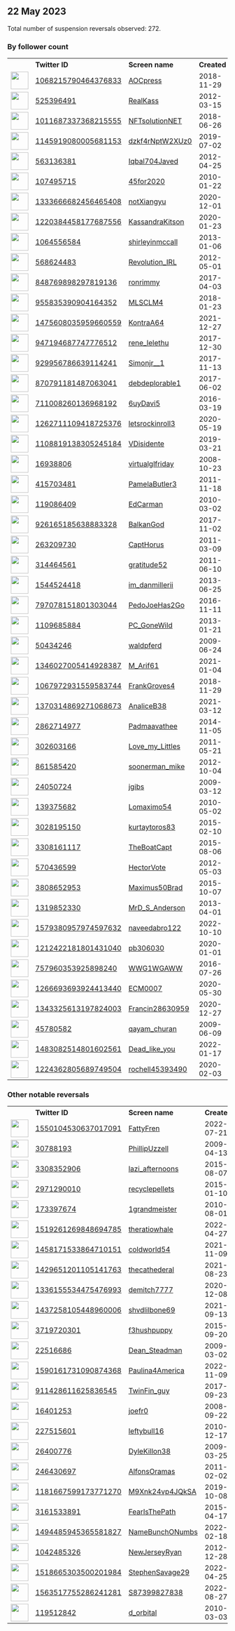 
## 22 May 2023
Total number of suspension reversals observed: 272.

### By follower count
<table><tr><th></th><th align="left">Twitter ID</th><th align="left">Screen name</th>
<th align="left">Created</th><th align="left">Status</th><th align="left">Suspended</th><th align="left">Followers</th>
<tr><td><a href="https://pbs.twimg.com/profile_images/1080874222803664897/eS8wEY4A_normal.jpg"><img src="https://pbs.twimg.com/profile_images/1080874222803664897/eS8wEY4A_normal.jpg" width="40px" height="40px" align="center"/></a></td><td><a href="https://twitter.com/intent/user?user_id=1068215790464376833">1068215790464376833</a></td><td><a href="https://twitter.com/AOCpress">AOCpress</a></td><td>2018-11-29</td><td align="center">👋</td><td></td><td>399868</td></tr>
<tr><td><a href="https://pbs.twimg.com/profile_images/750080259521974272/_PRSUnUi_normal.jpg"><img src="https://pbs.twimg.com/profile_images/750080259521974272/_PRSUnUi_normal.jpg" width="40px" height="40px" align="center"/></a></td><td><a href="https://twitter.com/intent/user?user_id=525396491">525396491</a></td><td><a href="https://twitter.com/RealKass">RealKass</a></td><td>2012-03-15</td><td align="center"></td><td>2022-05-31</td><td>78326</td></tr>
<tr><td><a href="https://pbs.twimg.com/profile_images/1412423257211518988/XIR3zUlr_normal.jpg"><img src="https://pbs.twimg.com/profile_images/1412423257211518988/XIR3zUlr_normal.jpg" width="40px" height="40px" align="center"/></a></td><td><a href="https://twitter.com/intent/user?user_id=1011687337368215555">1011687337368215555</a></td><td><a href="https://twitter.com/NFTsolutionNET">NFTsolutionNET</a></td><td>2018-06-26</td><td align="center"></td><td>2022-08-26</td><td>52205</td></tr>
<tr><td><a href="https://pbs.twimg.com/profile_images/1658805021239291906/f1cEDcep_normal.jpg"><img src="https://pbs.twimg.com/profile_images/1658805021239291906/f1cEDcep_normal.jpg" width="40px" height="40px" align="center"/></a></td><td><a href="https://twitter.com/intent/user?user_id=1145919080005681153">1145919080005681153</a></td><td><a href="https://twitter.com/dzkf4rNptW2XUz0">dzkf4rNptW2XUz0</a></td><td>2019-07-02</td><td align="center"></td><td>2022-09-01</td><td>48298</td></tr>
<tr><td><a href="https://pbs.twimg.com/profile_images/459028049367810049/dNcS-2ON_normal.jpeg"><img src="https://pbs.twimg.com/profile_images/459028049367810049/dNcS-2ON_normal.jpeg" width="40px" height="40px" align="center"/></a></td><td><a href="https://twitter.com/intent/user?user_id=563136381">563136381</a></td><td><a href="https://twitter.com/Iqbal704Javed">Iqbal704Javed</a></td><td>2012-04-25</td><td align="center"></td><td></td><td>42973</td></tr>
<tr><td><a href="https://pbs.twimg.com/profile_images/1661273620583161857/FhRGbAUp_normal.jpg"><img src="https://pbs.twimg.com/profile_images/1661273620583161857/FhRGbAUp_normal.jpg" width="40px" height="40px" align="center"/></a></td><td><a href="https://twitter.com/intent/user?user_id=107495715">107495715</a></td><td><a href="https://twitter.com/45for2020">45for2020</a></td><td>2010-01-22</td><td align="center"></td><td></td><td>28307</td></tr>
<tr><td><a href="https://pbs.twimg.com/profile_images/1346127140673228800/YqIzqqjx_normal.jpg"><img src="https://pbs.twimg.com/profile_images/1346127140673228800/YqIzqqjx_normal.jpg" width="40px" height="40px" align="center"/></a></td><td><a href="https://twitter.com/intent/user?user_id=1333666682456465408">1333666682456465408</a></td><td><a href="https://twitter.com/notXiangyu">notXiangyu</a></td><td>2020-12-01</td><td align="center"></td><td>2022-09-13</td><td>21751</td></tr>
<tr><td><a href="https://pbs.twimg.com/profile_images/1341351040147460097/RwCGGUG2_normal.jpg"><img src="https://pbs.twimg.com/profile_images/1341351040147460097/RwCGGUG2_normal.jpg" width="40px" height="40px" align="center"/></a></td><td><a href="https://twitter.com/intent/user?user_id=1220384458177687556">1220384458177687556</a></td><td><a href="https://twitter.com/KassandraKitson">KassandraKitson</a></td><td>2020-01-23</td><td align="center"></td><td></td><td>14711</td></tr>
<tr><td><a href="https://pbs.twimg.com/profile_images/892019520323239936/1dU4JlGy_normal.jpg"><img src="https://pbs.twimg.com/profile_images/892019520323239936/1dU4JlGy_normal.jpg" width="40px" height="40px" align="center"/></a></td><td><a href="https://twitter.com/intent/user?user_id=1064556584">1064556584</a></td><td><a href="https://twitter.com/shirleyinmccall">shirleyinmccall</a></td><td>2013-01-06</td><td align="center"></td><td></td><td>13664</td></tr>
<tr><td><a href="https://pbs.twimg.com/profile_images/1226811413777338368/2jey-i0i_normal.jpg"><img src="https://pbs.twimg.com/profile_images/1226811413777338368/2jey-i0i_normal.jpg" width="40px" height="40px" align="center"/></a></td><td><a href="https://twitter.com/intent/user?user_id=568624483">568624483</a></td><td><a href="https://twitter.com/Revolution_IRL">Revolution_IRL</a></td><td>2012-05-01</td><td align="center"></td><td>2022-04-09</td><td>12708</td></tr>
<tr><td><a href="https://pbs.twimg.com/profile_images/1517079876985102337/013ye3GH_normal.jpg"><img src="https://pbs.twimg.com/profile_images/1517079876985102337/013ye3GH_normal.jpg" width="40px" height="40px" align="center"/></a></td><td><a href="https://twitter.com/intent/user?user_id=848769898297819136">848769898297819136</a></td><td><a href="https://twitter.com/ronrimmy">ronrimmy</a></td><td>2017-04-03</td><td align="center"></td><td>2023-05-01</td><td>11128</td></tr>
<tr><td><a href="https://pbs.twimg.com/profile_images/1333575452129185795/vBuSIYr__normal.jpg"><img src="https://pbs.twimg.com/profile_images/1333575452129185795/vBuSIYr__normal.jpg" width="40px" height="40px" align="center"/></a></td><td><a href="https://twitter.com/intent/user?user_id=955835390904164352">955835390904164352</a></td><td><a href="https://twitter.com/MLSCLM4">MLSCLM4</a></td><td>2018-01-23</td><td align="center"></td><td></td><td>11090</td></tr>
<tr><td><a href="https://pbs.twimg.com/profile_images/1663263461042733070/Sjv1Fo4I_normal.jpg"><img src="https://pbs.twimg.com/profile_images/1663263461042733070/Sjv1Fo4I_normal.jpg" width="40px" height="40px" align="center"/></a></td><td><a href="https://twitter.com/intent/user?user_id=1475608035959660559">1475608035959660559</a></td><td><a href="https://twitter.com/KontraA64">KontraA64</a></td><td>2021-12-27</td><td align="center"></td><td>2023-05-10</td><td>5832</td></tr>
<tr><td><a href="https://pbs.twimg.com/profile_images/1230385045191434241/ZHWdTno6_normal.jpg"><img src="https://pbs.twimg.com/profile_images/1230385045191434241/ZHWdTno6_normal.jpg" width="40px" height="40px" align="center"/></a></td><td><a href="https://twitter.com/intent/user?user_id=947194687747776512">947194687747776512</a></td><td><a href="https://twitter.com/rene_lelethu">rene_lelethu</a></td><td>2017-12-30</td><td align="center"></td><td></td><td>5475</td></tr>
<tr><td><a href="https://pbs.twimg.com/profile_images/1636751186979061760/fYOU-Tue_normal.jpg"><img src="https://pbs.twimg.com/profile_images/1636751186979061760/fYOU-Tue_normal.jpg" width="40px" height="40px" align="center"/></a></td><td><a href="https://twitter.com/intent/user?user_id=929956786639114241">929956786639114241</a></td><td><a href="https://twitter.com/Simonjr__1">Simonjr__1</a></td><td>2017-11-13</td><td align="center"></td><td>2023-03-30</td><td>5376</td></tr>
<tr><td><a href="https://pbs.twimg.com/profile_images/1135760771281870848/unl00XIy_normal.png"><img src="https://pbs.twimg.com/profile_images/1135760771281870848/unl00XIy_normal.png" width="40px" height="40px" align="center"/></a></td><td><a href="https://twitter.com/intent/user?user_id=870791181487063041">870791181487063041</a></td><td><a href="https://twitter.com/debdeplorable1">debdeplorable1</a></td><td>2017-06-02</td><td align="center"></td><td></td><td>4472</td></tr>
<tr><td><a href="https://pbs.twimg.com/profile_images/1347909681126252546/hKY3-J8V_normal.jpg"><img src="https://pbs.twimg.com/profile_images/1347909681126252546/hKY3-J8V_normal.jpg" width="40px" height="40px" align="center"/></a></td><td><a href="https://twitter.com/intent/user?user_id=711008260136968192">711008260136968192</a></td><td><a href="https://twitter.com/6uyDavi5">6uyDavi5</a></td><td>2016-03-19</td><td align="center"></td><td></td><td>4434</td></tr>
<tr><td><a href="https://pbs.twimg.com/profile_images/1659598615919181829/o14NDboq_normal.jpg"><img src="https://pbs.twimg.com/profile_images/1659598615919181829/o14NDboq_normal.jpg" width="40px" height="40px" align="center"/></a></td><td><a href="https://twitter.com/intent/user?user_id=1262711109418725376">1262711109418725376</a></td><td><a href="https://twitter.com/letsrockinroll3">letsrockinroll3</a></td><td>2020-05-19</td><td align="center"></td><td>2022-12-05</td><td>4301</td></tr>
<tr><td><a href="https://pbs.twimg.com/profile_images/1659839053175435264/eO-KCFC0_normal.jpg"><img src="https://pbs.twimg.com/profile_images/1659839053175435264/eO-KCFC0_normal.jpg" width="40px" height="40px" align="center"/></a></td><td><a href="https://twitter.com/intent/user?user_id=1108819138305245184">1108819138305245184</a></td><td><a href="https://twitter.com/VDisidente">VDisidente</a></td><td>2019-03-21</td><td align="center"></td><td></td><td>4138</td></tr>
<tr><td><a href="https://pbs.twimg.com/profile_images/1412883721003290624/z3EEiNZt_normal.jpg"><img src="https://pbs.twimg.com/profile_images/1412883721003290624/z3EEiNZt_normal.jpg" width="40px" height="40px" align="center"/></a></td><td><a href="https://twitter.com/intent/user?user_id=16938806">16938806</a></td><td><a href="https://twitter.com/virtualglfriday">virtualglfriday</a></td><td>2008-10-23</td><td align="center"></td><td>2023-01-28</td><td>3588</td></tr>
<tr><td><a href="https://pbs.twimg.com/profile_images/1295147104139173888/RW8jZTNX_normal.jpg"><img src="https://pbs.twimg.com/profile_images/1295147104139173888/RW8jZTNX_normal.jpg" width="40px" height="40px" align="center"/></a></td><td><a href="https://twitter.com/intent/user?user_id=415703481">415703481</a></td><td><a href="https://twitter.com/PamelaButler3">PamelaButler3</a></td><td>2011-11-18</td><td align="center"></td><td></td><td>3547</td></tr>
<tr><td><a href="https://pbs.twimg.com/profile_images/556323553977438209/qxl4kiB2_normal.jpeg"><img src="https://pbs.twimg.com/profile_images/556323553977438209/qxl4kiB2_normal.jpeg" width="40px" height="40px" align="center"/></a></td><td><a href="https://twitter.com/intent/user?user_id=119086409">119086409</a></td><td><a href="https://twitter.com/EdCarman">EdCarman</a></td><td>2010-03-02</td><td align="center"></td><td></td><td>3361</td></tr>
<tr><td><a href="https://pbs.twimg.com/profile_images/1379118735072636930/-gfT-IqN_normal.jpg"><img src="https://pbs.twimg.com/profile_images/1379118735072636930/-gfT-IqN_normal.jpg" width="40px" height="40px" align="center"/></a></td><td><a href="https://twitter.com/intent/user?user_id=926165185638883328">926165185638883328</a></td><td><a href="https://twitter.com/BalkanGod">BalkanGod</a></td><td>2017-11-02</td><td align="center"></td><td>2022-10-30</td><td>3143</td></tr>
<tr><td><a href="https://pbs.twimg.com/profile_images/1655538431148150786/sr3N9Iuo_normal.jpg"><img src="https://pbs.twimg.com/profile_images/1655538431148150786/sr3N9Iuo_normal.jpg" width="40px" height="40px" align="center"/></a></td><td><a href="https://twitter.com/intent/user?user_id=263209730">263209730</a></td><td><a href="https://twitter.com/CaptHorus">CaptHorus</a></td><td>2011-03-09</td><td align="center"></td><td></td><td>3043</td></tr>
<tr><td><a href="https://pbs.twimg.com/profile_images/1644900365454958592/5TN2W6oW_normal.jpg"><img src="https://pbs.twimg.com/profile_images/1644900365454958592/5TN2W6oW_normal.jpg" width="40px" height="40px" align="center"/></a></td><td><a href="https://twitter.com/intent/user?user_id=314464561">314464561</a></td><td><a href="https://twitter.com/gratitude52">gratitude52</a></td><td>2011-06-10</td><td align="center"></td><td>2023-05-14</td><td>2708</td></tr>
<tr><td><a href="https://pbs.twimg.com/profile_images/1218919171859320843/wTyO3oJp_normal.jpg"><img src="https://pbs.twimg.com/profile_images/1218919171859320843/wTyO3oJp_normal.jpg" width="40px" height="40px" align="center"/></a></td><td><a href="https://twitter.com/intent/user?user_id=1544524418">1544524418</a></td><td><a href="https://twitter.com/im_danmillerii">im_danmillerii</a></td><td>2013-06-25</td><td align="center"></td><td></td><td>2579</td></tr>
<tr><td><a href="https://pbs.twimg.com/profile_images/1505571056039440389/Udel5naH_normal.jpg"><img src="https://pbs.twimg.com/profile_images/1505571056039440389/Udel5naH_normal.jpg" width="40px" height="40px" align="center"/></a></td><td><a href="https://twitter.com/intent/user?user_id=797078151801303044">797078151801303044</a></td><td><a href="https://twitter.com/PedoJoeHas2Go">PedoJoeHas2Go</a></td><td>2016-11-11</td><td align="center"></td><td>2022-05-18</td><td>2542</td></tr>
<tr><td><a href="https://pbs.twimg.com/profile_images/1660664009777872896/rbOMDHwR_normal.jpg"><img src="https://pbs.twimg.com/profile_images/1660664009777872896/rbOMDHwR_normal.jpg" width="40px" height="40px" align="center"/></a></td><td><a href="https://twitter.com/intent/user?user_id=1109685884">1109685884</a></td><td><a href="https://twitter.com/PC_GoneWild">PC_GoneWild</a></td><td>2013-01-21</td><td align="center"></td><td>2022-03-31</td><td>2347</td></tr>
<tr><td><a href="https://pbs.twimg.com/profile_images/1288225113/b2ed8a68-3b8e-4e22-bfe8-77201699cec7_normal.jpg"><img src="https://pbs.twimg.com/profile_images/1288225113/b2ed8a68-3b8e-4e22-bfe8-77201699cec7_normal.jpg" width="40px" height="40px" align="center"/></a></td><td><a href="https://twitter.com/intent/user?user_id=50434246">50434246</a></td><td><a href="https://twitter.com/waldpferd">waldpferd</a></td><td>2009-06-24</td><td align="center">🔒</td><td>2023-03-21</td><td>2335</td></tr>
<tr><td><a href="https://pbs.twimg.com/profile_images/1477966965545308160/pBrUbM2m_normal.jpg"><img src="https://pbs.twimg.com/profile_images/1477966965545308160/pBrUbM2m_normal.jpg" width="40px" height="40px" align="center"/></a></td><td><a href="https://twitter.com/intent/user?user_id=1346027005414928387">1346027005414928387</a></td><td><a href="https://twitter.com/M_Arif61">M_Arif61</a></td><td>2021-01-04</td><td align="center"></td><td>2022-11-11</td><td>2224</td></tr>
<tr><td><a href="https://pbs.twimg.com/profile_images/1602129889850793990/5p_W3R_6_normal.jpg"><img src="https://pbs.twimg.com/profile_images/1602129889850793990/5p_W3R_6_normal.jpg" width="40px" height="40px" align="center"/></a></td><td><a href="https://twitter.com/intent/user?user_id=1067972931559583744">1067972931559583744</a></td><td><a href="https://twitter.com/FrankGroves4">FrankGroves4</a></td><td>2018-11-29</td><td align="center"></td><td>2022-12-30</td><td>2175</td></tr>
<tr><td><a href="https://pbs.twimg.com/profile_images/1659809470606712834/Aog5h83i_normal.jpg"><img src="https://pbs.twimg.com/profile_images/1659809470606712834/Aog5h83i_normal.jpg" width="40px" height="40px" align="center"/></a></td><td><a href="https://twitter.com/intent/user?user_id=1370314869271068673">1370314869271068673</a></td><td><a href="https://twitter.com/AnaliceB38">AnaliceB38</a></td><td>2021-03-12</td><td align="center"></td><td>2022-10-12</td><td>2077</td></tr>
<tr><td><a href="https://pbs.twimg.com/profile_images/1291013585594974208/sFLshWQM_normal.jpg"><img src="https://pbs.twimg.com/profile_images/1291013585594974208/sFLshWQM_normal.jpg" width="40px" height="40px" align="center"/></a></td><td><a href="https://twitter.com/intent/user?user_id=2862714977">2862714977</a></td><td><a href="https://twitter.com/Padmaavathee">Padmaavathee</a></td><td>2014-11-05</td><td align="center"></td><td></td><td>2029</td></tr>
<tr><td><a href="https://pbs.twimg.com/profile_images/913780426774384641/Aflmjy3P_normal.jpg"><img src="https://pbs.twimg.com/profile_images/913780426774384641/Aflmjy3P_normal.jpg" width="40px" height="40px" align="center"/></a></td><td><a href="https://twitter.com/intent/user?user_id=302603166">302603166</a></td><td><a href="https://twitter.com/Love_my_Littles">Love_my_Littles</a></td><td>2011-05-21</td><td align="center"></td><td></td><td>2027</td></tr>
<tr><td><a href="https://pbs.twimg.com/profile_images/488094281274384384/0QqGVyd-_normal.jpeg"><img src="https://pbs.twimg.com/profile_images/488094281274384384/0QqGVyd-_normal.jpeg" width="40px" height="40px" align="center"/></a></td><td><a href="https://twitter.com/intent/user?user_id=861585420">861585420</a></td><td><a href="https://twitter.com/soonerman_mike">soonerman_mike</a></td><td>2012-10-04</td><td align="center"></td><td></td><td>1898</td></tr>
<tr><td><a href="https://pbs.twimg.com/profile_images/1224268270988972033/FD_64lyy_normal.jpg"><img src="https://pbs.twimg.com/profile_images/1224268270988972033/FD_64lyy_normal.jpg" width="40px" height="40px" align="center"/></a></td><td><a href="https://twitter.com/intent/user?user_id=24050724">24050724</a></td><td><a href="https://twitter.com/jgibs">jgibs</a></td><td>2009-03-12</td><td align="center"></td><td></td><td>1878</td></tr>
<tr><td><a href="https://pbs.twimg.com/profile_images/1246759163084050432/ht6j2gpf_normal.jpg"><img src="https://pbs.twimg.com/profile_images/1246759163084050432/ht6j2gpf_normal.jpg" width="40px" height="40px" align="center"/></a></td><td><a href="https://twitter.com/intent/user?user_id=139375682">139375682</a></td><td><a href="https://twitter.com/Lomaximo54">Lomaximo54</a></td><td>2010-05-02</td><td align="center"></td><td>2022-12-03</td><td>1871</td></tr>
<tr><td><a href="https://pbs.twimg.com/profile_images/1639725805159735296/zDwcZ0qV_normal.jpg"><img src="https://pbs.twimg.com/profile_images/1639725805159735296/zDwcZ0qV_normal.jpg" width="40px" height="40px" align="center"/></a></td><td><a href="https://twitter.com/intent/user?user_id=3028195150">3028195150</a></td><td><a href="https://twitter.com/kurtaytoros83">kurtaytoros83</a></td><td>2015-02-10</td><td align="center"></td><td>2023-01-09</td><td>1831</td></tr>
<tr><td><a href="https://pbs.twimg.com/profile_images/1517173484920651780/r6mmJQwE_normal.jpg"><img src="https://pbs.twimg.com/profile_images/1517173484920651780/r6mmJQwE_normal.jpg" width="40px" height="40px" align="center"/></a></td><td><a href="https://twitter.com/intent/user?user_id=3308161117">3308161117</a></td><td><a href="https://twitter.com/TheBoatCapt">TheBoatCapt</a></td><td>2015-08-06</td><td align="center"></td><td>2022-09-10</td><td>1750</td></tr>
<tr><td><a href="https://pbs.twimg.com/profile_images/1324645475836817408/eWy08DQg_normal.jpg"><img src="https://pbs.twimg.com/profile_images/1324645475836817408/eWy08DQg_normal.jpg" width="40px" height="40px" align="center"/></a></td><td><a href="https://twitter.com/intent/user?user_id=570436599">570436599</a></td><td><a href="https://twitter.com/HectorVote">HectorVote</a></td><td>2012-05-03</td><td align="center"></td><td></td><td>1649</td></tr>
<tr><td><a href="https://pbs.twimg.com/profile_images/1515139302606389249/vGeBLXQS_normal.jpg"><img src="https://pbs.twimg.com/profile_images/1515139302606389249/vGeBLXQS_normal.jpg" width="40px" height="40px" align="center"/></a></td><td><a href="https://twitter.com/intent/user?user_id=3808652953">3808652953</a></td><td><a href="https://twitter.com/Maximus50Brad">Maximus50Brad</a></td><td>2015-10-07</td><td align="center"></td><td>2022-08-18</td><td>1586</td></tr>
<tr><td><a href="https://pbs.twimg.com/profile_images/1663386868120002560/sLE2HKIw_normal.jpg"><img src="https://pbs.twimg.com/profile_images/1663386868120002560/sLE2HKIw_normal.jpg" width="40px" height="40px" align="center"/></a></td><td><a href="https://twitter.com/intent/user?user_id=1319852330">1319852330</a></td><td><a href="https://twitter.com/MrD_S_Anderson">MrD_S_Anderson</a></td><td>2013-04-01</td><td align="center"></td><td></td><td>1551</td></tr>
<tr><td><a href="https://pbs.twimg.com/profile_images/1646753166518632448/1I4WBBvT_normal.jpg"><img src="https://pbs.twimg.com/profile_images/1646753166518632448/1I4WBBvT_normal.jpg" width="40px" height="40px" align="center"/></a></td><td><a href="https://twitter.com/intent/user?user_id=1579380957974597632">1579380957974597632</a></td><td><a href="https://twitter.com/naveedabro122">naveedabro122</a></td><td>2022-10-10</td><td align="center"></td><td>2023-05-03</td><td>1550</td></tr>
<tr><td><a href="https://pbs.twimg.com/profile_images/1504112067980103695/4NlANN6A_normal.jpg"><img src="https://pbs.twimg.com/profile_images/1504112067980103695/4NlANN6A_normal.jpg" width="40px" height="40px" align="center"/></a></td><td><a href="https://twitter.com/intent/user?user_id=1212422181801431040">1212422181801431040</a></td><td><a href="https://twitter.com/pb306030">pb306030</a></td><td>2020-01-01</td><td align="center"></td><td>2022-07-15</td><td>1409</td></tr>
<tr><td><a href="https://pbs.twimg.com/profile_images/1232186700111237120/of6fJif9_normal.jpg"><img src="https://pbs.twimg.com/profile_images/1232186700111237120/of6fJif9_normal.jpg" width="40px" height="40px" align="center"/></a></td><td><a href="https://twitter.com/intent/user?user_id=757960353925898240">757960353925898240</a></td><td><a href="https://twitter.com/WWG1WGAWW">WWG1WGAWW</a></td><td>2016-07-26</td><td align="center"></td><td></td><td>1397</td></tr>
<tr><td><a href="https://pbs.twimg.com/profile_images/1385966551631806466/-soEZD-s_normal.jpg"><img src="https://pbs.twimg.com/profile_images/1385966551631806466/-soEZD-s_normal.jpg" width="40px" height="40px" align="center"/></a></td><td><a href="https://twitter.com/intent/user?user_id=1266693693924413440">1266693693924413440</a></td><td><a href="https://twitter.com/ECM0007">ECM0007</a></td><td>2020-05-30</td><td align="center"></td><td>2022-05-28</td><td>1311</td></tr>
<tr><td><a href="https://pbs.twimg.com/profile_images/1343404277931372544/Pxo_ay4A_normal.jpg"><img src="https://pbs.twimg.com/profile_images/1343404277931372544/Pxo_ay4A_normal.jpg" width="40px" height="40px" align="center"/></a></td><td><a href="https://twitter.com/intent/user?user_id=1343325613197824003">1343325613197824003</a></td><td><a href="https://twitter.com/Francin28630959">Francin28630959</a></td><td>2020-12-27</td><td align="center"></td><td></td><td>1237</td></tr>
<tr><td><a href="https://pbs.twimg.com/profile_images/1567765179823423488/jsu3l0Q1_normal.jpg"><img src="https://pbs.twimg.com/profile_images/1567765179823423488/jsu3l0Q1_normal.jpg" width="40px" height="40px" align="center"/></a></td><td><a href="https://twitter.com/intent/user?user_id=45780582">45780582</a></td><td><a href="https://twitter.com/qayam_churan">qayam_churan</a></td><td>2009-06-09</td><td align="center"></td><td>2022-10-20</td><td>1216</td></tr>
<tr><td><a href="https://pbs.twimg.com/profile_images/1527600399804510208/Fr2T2KYT_normal.jpg"><img src="https://pbs.twimg.com/profile_images/1527600399804510208/Fr2T2KYT_normal.jpg" width="40px" height="40px" align="center"/></a></td><td><a href="https://twitter.com/intent/user?user_id=1483082514801602561">1483082514801602561</a></td><td><a href="https://twitter.com/Dead_like_you">Dead_like_you</a></td><td>2022-01-17</td><td align="center"></td><td>2022-06-12</td><td>1180</td></tr>
<tr><td><a href="https://pbs.twimg.com/profile_images/1660773675744763905/O5OLfoTP_normal.jpg"><img src="https://pbs.twimg.com/profile_images/1660773675744763905/O5OLfoTP_normal.jpg" width="40px" height="40px" align="center"/></a></td><td><a href="https://twitter.com/intent/user?user_id=1224362805689749504">1224362805689749504</a></td><td><a href="https://twitter.com/rochell45393490">rochell45393490</a></td><td>2020-02-03</td><td align="center"></td><td>2022-08-13</td><td>1099</td></tr>
</table>

### Other notable reversals
<table><tr><th></th><th align="left">Twitter ID</th><th align="left">Screen name</th>
<th align="left">Created</th><th align="left">Status</th><th align="left">Suspended</th><th align="left">Followers</th>
<tr><td><a href="https://pbs.twimg.com/profile_images/1660986575310733312/Qz1bfoUf_normal.jpg"><img src="https://pbs.twimg.com/profile_images/1660986575310733312/Qz1bfoUf_normal.jpg" width="40px" height="40px" align="center"/></a></td><td><a href="https://twitter.com/intent/user?user_id=1550104530637017091">1550104530637017091</a></td><td><a href="https://twitter.com/FattyFren">FattyFren</a></td><td>2022-07-21</td><td align="center"></td><td>2022-08-10</td><td>666</td></tr>
<tr><td><a href="https://pbs.twimg.com/profile_images/1547018813547454465/jOnN1f4x_normal.jpg"><img src="https://pbs.twimg.com/profile_images/1547018813547454465/jOnN1f4x_normal.jpg" width="40px" height="40px" align="center"/></a></td><td><a href="https://twitter.com/intent/user?user_id=30788193">30788193</a></td><td><a href="https://twitter.com/PhillipUzzell">PhillipUzzell</a></td><td>2009-04-13</td><td align="center"></td><td>2022-11-11</td><td>627</td></tr>
<tr><td><a href="https://pbs.twimg.com/profile_images/1662914126870376452/Yoz3xSTs_normal.jpg"><img src="https://pbs.twimg.com/profile_images/1662914126870376452/Yoz3xSTs_normal.jpg" width="40px" height="40px" align="center"/></a></td><td><a href="https://twitter.com/intent/user?user_id=3308352906">3308352906</a></td><td><a href="https://twitter.com/lazi_afternoons">lazi_afternoons</a></td><td>2015-08-07</td><td align="center"></td><td>2023-05-14</td><td>28</td></tr>
<tr><td><a href="https://pbs.twimg.com/profile_images/1535662897191321600/R6BivpPf_normal.jpg"><img src="https://pbs.twimg.com/profile_images/1535662897191321600/R6BivpPf_normal.jpg" width="40px" height="40px" align="center"/></a></td><td><a href="https://twitter.com/intent/user?user_id=2971290010">2971290010</a></td><td><a href="https://twitter.com/recyclepellets">recyclepellets</a></td><td>2015-01-10</td><td align="center"></td><td>2023-05-20</td><td>587</td></tr>
<tr><td><a href="https://pbs.twimg.com/profile_images/1483653214159446018/Zx2hx--6_normal.png"><img src="https://pbs.twimg.com/profile_images/1483653214159446018/Zx2hx--6_normal.png" width="40px" height="40px" align="center"/></a></td><td><a href="https://twitter.com/intent/user?user_id=173397674">173397674</a></td><td><a href="https://twitter.com/1grandmeister">1grandmeister</a></td><td>2010-08-01</td><td align="center"></td><td>2023-01-28</td><td>83</td></tr>
<tr><td><a href="https://pbs.twimg.com/profile_images/1519261890089832449/KIM-KoQK_normal.jpg"><img src="https://pbs.twimg.com/profile_images/1519261890089832449/KIM-KoQK_normal.jpg" width="40px" height="40px" align="center"/></a></td><td><a href="https://twitter.com/intent/user?user_id=1519261269848694785">1519261269848694785</a></td><td><a href="https://twitter.com/theratiowhale">theratiowhale</a></td><td>2022-04-27</td><td align="center"></td><td>2022-10-30</td><td>58</td></tr>
<tr><td><a href="https://pbs.twimg.com/profile_images/1541952373916049408/vvTymGNv_normal.jpg"><img src="https://pbs.twimg.com/profile_images/1541952373916049408/vvTymGNv_normal.jpg" width="40px" height="40px" align="center"/></a></td><td><a href="https://twitter.com/intent/user?user_id=1458171533864710151">1458171533864710151</a></td><td><a href="https://twitter.com/coldworld54">coldworld54</a></td><td>2021-11-09</td><td align="center"></td><td>2022-08-31</td><td>318</td></tr>
<tr><td><a href="https://pbs.twimg.com/profile_images/1429651924660359171/hjZW44Iu_normal.jpg"><img src="https://pbs.twimg.com/profile_images/1429651924660359171/hjZW44Iu_normal.jpg" width="40px" height="40px" align="center"/></a></td><td><a href="https://twitter.com/intent/user?user_id=1429651201105141763">1429651201105141763</a></td><td><a href="https://twitter.com/thecathederal">thecathederal</a></td><td>2021-08-23</td><td align="center"></td><td>2022-08-21</td><td>59</td></tr>
<tr><td><a href="https://pbs.twimg.com/profile_images/1546780383307395073/uUmkx_FW_normal.jpg"><img src="https://pbs.twimg.com/profile_images/1546780383307395073/uUmkx_FW_normal.jpg" width="40px" height="40px" align="center"/></a></td><td><a href="https://twitter.com/intent/user?user_id=1336155534475476993">1336155534475476993</a></td><td><a href="https://twitter.com/demitch7777">demitch7777</a></td><td>2020-12-08</td><td align="center"></td><td>2022-12-08</td><td>31</td></tr>
<tr><td><a href="https://pbs.twimg.com/profile_images/1493032317006364676/QhkSXWjx_normal.jpg"><img src="https://pbs.twimg.com/profile_images/1493032317006364676/QhkSXWjx_normal.jpg" width="40px" height="40px" align="center"/></a></td><td><a href="https://twitter.com/intent/user?user_id=1437258105448960006">1437258105448960006</a></td><td><a href="https://twitter.com/shvdlilbone69">shvdlilbone69</a></td><td>2021-09-13</td><td align="center"></td><td>2022-10-20</td><td>258</td></tr>
<tr><td><a href="https://pbs.twimg.com/profile_images/645654125556969472/JywuIi8F_normal.jpg"><img src="https://pbs.twimg.com/profile_images/645654125556969472/JywuIi8F_normal.jpg" width="40px" height="40px" align="center"/></a></td><td><a href="https://twitter.com/intent/user?user_id=3719720301">3719720301</a></td><td><a href="https://twitter.com/f3hushpuppy">f3hushpuppy</a></td><td>2015-09-20</td><td align="center"></td><td>2023-02-27</td><td>353</td></tr>
<tr><td><a href="https://pbs.twimg.com/profile_images/1661755488734969861/CFcTV_j5_normal.jpg"><img src="https://pbs.twimg.com/profile_images/1661755488734969861/CFcTV_j5_normal.jpg" width="40px" height="40px" align="center"/></a></td><td><a href="https://twitter.com/intent/user?user_id=22516686">22516686</a></td><td><a href="https://twitter.com/Dean_Steadman">Dean_Steadman</a></td><td>2009-03-02</td><td align="center">🔒</td><td>2023-05-08</td><td>43</td></tr>
<tr><td><a href="https://pbs.twimg.com/profile_images/1590161841791160321/nE82FlG5_normal.jpg"><img src="https://pbs.twimg.com/profile_images/1590161841791160321/nE82FlG5_normal.jpg" width="40px" height="40px" align="center"/></a></td><td><a href="https://twitter.com/intent/user?user_id=1590161731090874368">1590161731090874368</a></td><td><a href="https://twitter.com/Paulina4America">Paulina4America</a></td><td>2022-11-09</td><td align="center"></td><td>2022-12-22</td><td>32</td></tr>
<tr><td><a href="https://pbs.twimg.com/profile_images/1524559224629436418/UvLrkSQj_normal.jpg"><img src="https://pbs.twimg.com/profile_images/1524559224629436418/UvLrkSQj_normal.jpg" width="40px" height="40px" align="center"/></a></td><td><a href="https://twitter.com/intent/user?user_id=911428611625836545">911428611625836545</a></td><td><a href="https://twitter.com/TwinFin_guy">TwinFin_guy</a></td><td>2017-09-23</td><td align="center"></td><td>2022-12-09</td><td>23</td></tr>
<tr><td><a href="https://pbs.twimg.com/profile_images/104400475/me_normal.jpg"><img src="https://pbs.twimg.com/profile_images/104400475/me_normal.jpg" width="40px" height="40px" align="center"/></a></td><td><a href="https://twitter.com/intent/user?user_id=16401253">16401253</a></td><td><a href="https://twitter.com/joefr0">joefr0</a></td><td>2008-09-22</td><td align="center"></td><td>2023-03-26</td><td>21</td></tr>
<tr><td><a href="https://pbs.twimg.com/profile_images/1274821991778979847/0Ce0OFWV_normal.jpg"><img src="https://pbs.twimg.com/profile_images/1274821991778979847/0Ce0OFWV_normal.jpg" width="40px" height="40px" align="center"/></a></td><td><a href="https://twitter.com/intent/user?user_id=227515601">227515601</a></td><td><a href="https://twitter.com/leftybull16">leftybull16</a></td><td>2010-12-17</td><td align="center"></td><td>2023-04-20</td><td>40</td></tr>
<tr><td><a href="https://pbs.twimg.com/profile_images/1484725186/269842_1885638346828_1417470006_32014095_1971600_n_normal.jpg"><img src="https://pbs.twimg.com/profile_images/1484725186/269842_1885638346828_1417470006_32014095_1971600_n_normal.jpg" width="40px" height="40px" align="center"/></a></td><td><a href="https://twitter.com/intent/user?user_id=26400776">26400776</a></td><td><a href="https://twitter.com/DyleKillon38">DyleKillon38</a></td><td>2009-03-25</td><td align="center"></td><td>2023-04-15</td><td>62</td></tr>
<tr><td><a href="https://pbs.twimg.com/profile_images/616055997803692032/PuujG58I_normal.jpg"><img src="https://pbs.twimg.com/profile_images/616055997803692032/PuujG58I_normal.jpg" width="40px" height="40px" align="center"/></a></td><td><a href="https://twitter.com/intent/user?user_id=246430697">246430697</a></td><td><a href="https://twitter.com/AlfonsOramas">AlfonsOramas</a></td><td>2011-02-02</td><td align="center"></td><td>2023-04-22</td><td>644</td></tr>
<tr><td><a href="https://pbs.twimg.com/profile_images/1664386546307407875/KmwujoWx_normal.jpg"><img src="https://pbs.twimg.com/profile_images/1664386546307407875/KmwujoWx_normal.jpg" width="40px" height="40px" align="center"/></a></td><td><a href="https://twitter.com/intent/user?user_id=1181667599173771270">1181667599173771270</a></td><td><a href="https://twitter.com/M9Xnk24vp4JQkSA">M9Xnk24vp4JQkSA</a></td><td>2019-10-08</td><td align="center"></td><td>2023-04-19</td><td>52</td></tr>
<tr><td><a href="https://pbs.twimg.com/profile_images/1202306663564185602/68aYcopz_normal.jpg"><img src="https://pbs.twimg.com/profile_images/1202306663564185602/68aYcopz_normal.jpg" width="40px" height="40px" align="center"/></a></td><td><a href="https://twitter.com/intent/user?user_id=3161533891">3161533891</a></td><td><a href="https://twitter.com/FearIsThePath">FearIsThePath</a></td><td>2015-04-17</td><td align="center"></td><td>2022-11-25</td><td>83</td></tr>
<tr><td><a href="https://pbs.twimg.com/profile_images/1661121158052483072/5pKBFH0s_normal.jpg"><img src="https://pbs.twimg.com/profile_images/1661121158052483072/5pKBFH0s_normal.jpg" width="40px" height="40px" align="center"/></a></td><td><a href="https://twitter.com/intent/user?user_id=1494485945365581827">1494485945365581827</a></td><td><a href="https://twitter.com/NameBunchONumbs">NameBunchONumbs</a></td><td>2022-02-18</td><td align="center"></td><td>2022-05-08</td><td>93</td></tr>
<tr><td><a href="https://pbs.twimg.com/profile_images/1363852175147999233/Y2TAria3_normal.jpg"><img src="https://pbs.twimg.com/profile_images/1363852175147999233/Y2TAria3_normal.jpg" width="40px" height="40px" align="center"/></a></td><td><a href="https://twitter.com/intent/user?user_id=1042485326">1042485326</a></td><td><a href="https://twitter.com/NewJerseyRyan">NewJerseyRyan</a></td><td>2012-12-28</td><td align="center"></td><td>2022-11-29</td><td>348</td></tr>
<tr><td><a href="https://pbs.twimg.com/profile_images/1523309525125664768/D8c9d-Mg_normal.jpg"><img src="https://pbs.twimg.com/profile_images/1523309525125664768/D8c9d-Mg_normal.jpg" width="40px" height="40px" align="center"/></a></td><td><a href="https://twitter.com/intent/user?user_id=1518665303500201984">1518665303500201984</a></td><td><a href="https://twitter.com/StephenSavage29">StephenSavage29</a></td><td>2022-04-25</td><td align="center"></td><td>2022-12-17</td><td>11</td></tr>
<tr><td><a href="https://pbs.twimg.com/profile_images/1654434585856360449/LtcM2zvW_normal.jpg"><img src="https://pbs.twimg.com/profile_images/1654434585856360449/LtcM2zvW_normal.jpg" width="40px" height="40px" align="center"/></a></td><td><a href="https://twitter.com/intent/user?user_id=1563517755286241281">1563517755286241281</a></td><td><a href="https://twitter.com/S87399827838">S87399827838</a></td><td>2022-08-27</td><td align="center"></td><td>2023-04-25</td><td>4</td></tr>
<tr><td><a href="https://pbs.twimg.com/profile_images/716796379432099841/s68bVLgF_normal.jpg"><img src="https://pbs.twimg.com/profile_images/716796379432099841/s68bVLgF_normal.jpg" width="40px" height="40px" align="center"/></a></td><td><a href="https://twitter.com/intent/user?user_id=119512842">119512842</a></td><td><a href="https://twitter.com/d_orbital">d_orbital</a></td><td>2010-03-03</td><td align="center"></td><td>2023-04-02</td><td>41</td></tr>
</table>
